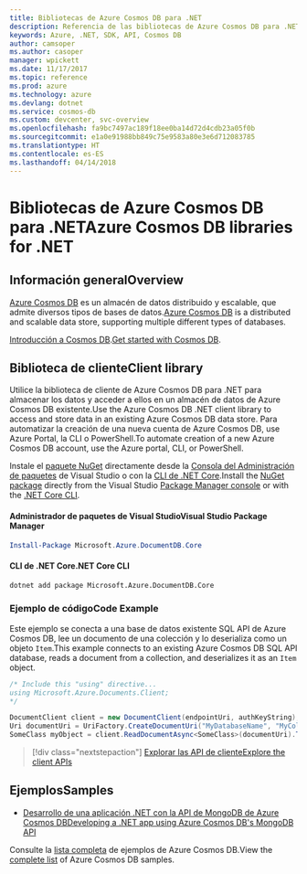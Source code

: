 ```yaml
---
title: Bibliotecas de Azure Cosmos DB para .NET
description: Referencia de las bibliotecas de Azure Cosmos DB para .NET
keywords: Azure, .NET, SDK, API, Cosmos DB
author: camsoper
ms.author: casoper
manager: wpickett
ms.date: 11/17/2017
ms.topic: reference
ms.prod: azure
ms.technology: azure
ms.devlang: dotnet
ms.service: cosmos-db
ms.custom: devcenter, svc-overview
ms.openlocfilehash: fa9bc7497ac189f18ee0ba14d72d4cdb23a05f0b
ms.sourcegitcommit: e1a0e91988bb849c75e9583a80e3e6d712083785
ms.translationtype: HT
ms.contentlocale: es-ES
ms.lasthandoff: 04/14/2018
---
```

# <a name="azure-cosmos-db-libraries-for-net"></a><span data-ttu-id="35a3f-104">Bibliotecas de Azure Cosmos DB para .NET</span><span class="sxs-lookup"><span data-stu-id="35a3f-104">Azure Cosmos DB libraries for .NET</span></span>

## <a name="overview"></a><span data-ttu-id="35a3f-105">Información general</span><span class="sxs-lookup"><span data-stu-id="35a3f-105">Overview</span></span>

<span data-ttu-id="35a3f-106">[Azure Cosmos DB](https://docs.microsoft.com/azure/cosmos-db/introduction) es un almacén de datos distribuido y escalable, que admite diversos tipos de bases de datos.</span><span class="sxs-lookup"><span data-stu-id="35a3f-106">[Azure Cosmos DB](https://docs.microsoft.com/azure/cosmos-db/introduction) is a distributed and scalable data store, supporting multiple different types of databases.</span></span>

<span data-ttu-id="35a3f-107">[Introducción a Cosmos DB](https://docs.microsoft.com/azure/cosmos-db/create-sql-api-dotnet).</span><span class="sxs-lookup"><span data-stu-id="35a3f-107">[Get started with Cosmos DB](https://docs.microsoft.com/azure/cosmos-db/create-sql-api-dotnet).</span></span>

## <a name="client-library"></a><span data-ttu-id="35a3f-108">Biblioteca de cliente</span><span class="sxs-lookup"><span data-stu-id="35a3f-108">Client library</span></span>

<span data-ttu-id="35a3f-109">Utilice la biblioteca de cliente de Azure Cosmos DB para .NET para almacenar los datos y acceder a ellos en un almacén de datos de Azure Cosmos DB existente.</span><span class="sxs-lookup"><span data-stu-id="35a3f-109">Use the Azure Cosmos DB .NET client library to access and store data in an existing Azure Cosmos DB data store.</span></span>  <span data-ttu-id="35a3f-110">Para automatizar la creación de una nueva cuenta de Azure Cosmos DB, use Azure Portal, la CLI o PowerShell.</span><span class="sxs-lookup"><span data-stu-id="35a3f-110">To automate creation of a new Azure Cosmos DB account, use the Azure portal, CLI, or PowerShell.</span></span>

<span data-ttu-id="35a3f-111">Instale el [paquete NuGet](https://www.nuget.org/packages/Microsoft.Azure.DocumentDB.Core) directamente desde la [Consola del Administración de paquetes][PackageManager] de Visual Studio o con la [CLI de .NET Core][DotNetCLI].</span><span class="sxs-lookup"><span data-stu-id="35a3f-111">Install the [NuGet package](https://www.nuget.org/packages/Microsoft.Azure.DocumentDB.Core) directly from the Visual Studio [Package Manager console][PackageManager] or with the [.NET Core CLI][DotNetCLI].</span></span>

#### <a name="visual-studio-package-manager"></a><span data-ttu-id="35a3f-112">Administrador de paquetes de Visual Studio</span><span class="sxs-lookup"><span data-stu-id="35a3f-112">Visual Studio Package Manager</span></span>

```powershell
Install-Package Microsoft.Azure.DocumentDB.Core
```

#### <a name="net-core-cli"></a><span data-ttu-id="35a3f-113">CLI de .NET Core</span><span class="sxs-lookup"><span data-stu-id="35a3f-113">.NET Core CLI</span></span>

```bash
dotnet add package Microsoft.Azure.DocumentDB.Core
```

### <a name="code-example"></a><span data-ttu-id="35a3f-114">Ejemplo de código</span><span class="sxs-lookup"><span data-stu-id="35a3f-114">Code Example</span></span>

<span data-ttu-id="35a3f-115">Este ejemplo se conecta a una base de datos existente SQL API de Azure Cosmos DB, lee un documento de una colección y lo deserializa como un objeto `Item`.</span><span class="sxs-lookup"><span data-stu-id="35a3f-115">This example connects to an existing Azure Cosmos DB SQL API database, reads a document from a collection, and deserializes it as an `Item` object.</span></span>   

```csharp
/* Include this "using" directive...
using Microsoft.Azure.Documents.Client;
*/

DocumentClient client = new DocumentClient(endpointUri, authKeyString);
Uri documentUri = UriFactory.CreateDocumentUri("MyDatabaseName", "MyCollectionName", "DocumentId");
SomeClass myObject = client.ReadDocumentAsync<SomeClass>(documentUri).ToString()).Result;
```

> [!div class="nextstepaction"]
> [<span data-ttu-id="35a3f-116">Explorar las API de cliente</span><span class="sxs-lookup"><span data-stu-id="35a3f-116">Explore the client APIs</span></span>](/dotnet/api/overview/azure/cosmosdb/client)

## <a name="samples"></a><span data-ttu-id="35a3f-117">Ejemplos</span><span class="sxs-lookup"><span data-stu-id="35a3f-117">Samples</span></span>

* [<span data-ttu-id="35a3f-118">Desarrollo de una aplicación .NET con la API de MongoDB de Azure Cosmos DB</span><span class="sxs-lookup"><span data-stu-id="35a3f-118">Developing a .NET app using Azure Cosmos DB's MongoDB API</span></span>](https://azure.microsoft.com/resources/samples/azure-cosmos-db-mongodb-dotnet-getting-started/)

<span data-ttu-id="35a3f-119">Consulte la [lista completa](https://azure.microsoft.com/resources/samples/?platform=dotnet&term=cosmosdb) de ejemplos de Azure Cosmos DB.</span><span class="sxs-lookup"><span data-stu-id="35a3f-119">View the [complete list](https://azure.microsoft.com/resources/samples/?platform=dotnet&term=cosmosdb) of Azure Cosmos DB samples.</span></span>

[PackageManager]: https://docs.microsoft.com/nuget/tools/package-manager-console
[DotNetCLI]: https://docs.microsoft.com/dotnet/core/tools/dotnet-add-package
